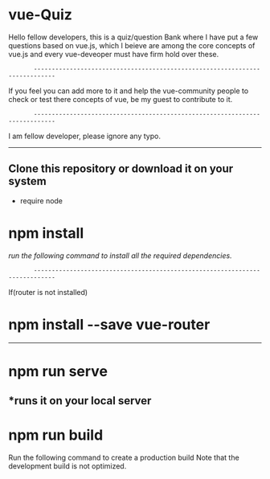 # vue-Quiz

Hello fellow developers, this is a quiz/question Bank where I have put a few questions based on vue.js, which I beieve are among the core concepts of vue.js and every vue-deveoper must have firm hold over these. 

           ----------------------------------------------------------------------------

If you feel you can add more to it and help the vue-community people to check or test there concepts of vue, be my guest to contribute to it.

           ----------------------------------------------------------------------------
I am fellow developer, please ignore any typo.

----------------------------------------------------------------------------------------------------------------------------------------
Clone this repository or download it on your system
----------------------------------------------------------------------------------------------------------------------------------------
* require node 

# npm install

   *run the following  command to install all the required dependencies.*
   
           ----------------------------------------------------------------------------
If(router is not installed)
  # npm install --save vue-router 
  
------------------------------------------------------------------------------------------------------------------------------------------
# npm run serve

   *runs it on your local server
------------------------------------------------------------------------------------------------------------------------------------------
# npm run build

Run the following command to create a production build
Note that the development build is not optimized.
